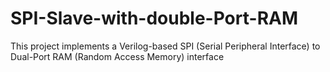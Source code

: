 # SPI-Slave-with-double-Port-RAM
This project implements a Verilog-based SPI (Serial Peripheral Interface) to Dual-Port RAM (Random Access Memory) interface
